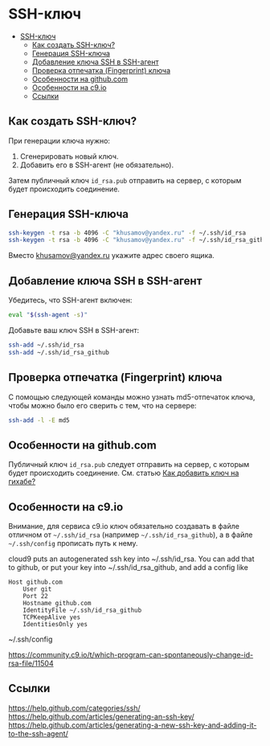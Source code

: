 SSH-ключ
==============

- [SSH-ключ](#SSH-ключ)
	- [Как создать SSH-ключ?](#Как-создать-SSH-ключ)
	- [Генерация SSH-ключа](#Генерация-SSH-ключа)
	- [Добавление ключа SSH в SSH-агент](#Добавление-ключа-SSH-в-SSH-агент)
	- [Проверка отпечатка (Fingerprint) ключа](#Проверка-отпечатка-Fingerprint-ключа)
	- [Особенности на github.com](#Особенности-на-githubcom)
	- [Особенности на c9.io](#Особенности-на-c9io)
	- [Ссылки  ](#Ссылки)

Как создать SSH-ключ?
---------------------

При генерации ключа нужно:

1. Cгенерировать новый ключ.
2. Добавить его в SSH-агент (не обязательно).

Затем публичный ключ `id_rsa.pub` отправить на сервер, 
с которым будет происходить соединение.


Генерация SSH-ключа
-------------------

```bash
ssh-keygen -t rsa -b 4096 -C "khusamov@yandex.ru" -f ~/.ssh/id_rsa
ssh-keygen -t rsa -b 4096 -C "khusamov@yandex.ru" -f ~/.ssh/id_rsa_github
```

Вместо khusamov@yandex.ru укажите адрес своего ящика.

Добавление ключа SSH в SSH-агент
--------------------------------

Убедитесь, что SSH-агент включен:

```bash
eval "$(ssh-agent -s)"
```
Добавьте ваш ключ SSH в SSH-агент:

```bash
ssh-add ~/.ssh/id_rsa
ssh-add ~/.ssh/id_rsa_github
```

Проверка отпечатка (Fingerprint) ключа
-------------------------------------

С помощью следующей команды можно узнать md5-отпечаток ключа, чтобы можно было его сверить с тем, что на сервере:

```bash
ssh-add -l -E md5
```



Особенности на github.com
--------------------------

Публичный ключ `id_rsa.pub` следует отправить на сервер, с которым будет происходить соединение. См. статью [Как добавить ключ на гихабе?](https://help.github.com/articles/adding-a-new-ssh-key-to-your-github-account/#platform-linux)


Особенности на c9.io
---------------------

Внимание, для сервиса c9.io ключ обязательно создавать в файле отличном 
от `~/.ssh/id_rsa` (например `~/.ssh/id_rsa_github`), а в файле` ~/.ssh/config` 
прописать путь к нему.

cloud9 puts an autogenerated ssh key into ~/.ssh/id_rsa.
You can add that to github, or put your key into ~/.ssh/id_rsa_github, and add a config like 

    Host github.com
        User git
        Port 22
        Hostname github.com
        IdentityFile ~/.ssh/id_rsa_github
        TCPKeepAlive yes
        IdentitiesOnly yes
~/.ssh/config

https://community.c9.io/t/which-program-can-spontaneously-change-id-rsa-file/11504

Ссылки  
-----------

https://help.github.com/categories/ssh/  
https://help.github.com/articles/generating-an-ssh-key/  
https://help.github.com/articles/generating-a-new-ssh-key-and-adding-it-to-the-ssh-agent/
